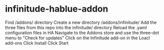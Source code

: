 # infinitude-hablue-addon

Find /addons/ directory
Create a new directory /addons/infinitude/
Add the three files from this repo into the infinitude/ directory
Reload the .yaml configuration files in HA
Navigate to the Addons store and use the three-dot menu to "Check for updates"
Click on the Infinitude add-on in the Loacl add-ons
Click Install
Click Start
